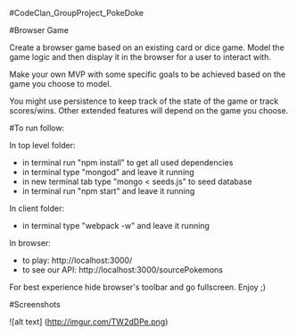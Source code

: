 #CodeClan_GroupProject_PokeDoke

#Browser Game

Create a browser game based on an existing card or dice game. Model the game logic and then display it in the browser for a user to interact with. 

Make your own MVP with some specific goals to be achieved based on the game you choose to model.

You might use persistence to keep track of the state of the game or track scores/wins. Other extended features will depend on the game you choose.

#To run follow:

In top level folder:
- in terminal run "npm install" to get all used dependencies
- in terminal type "mongod" and leave it running
- in new terminal tab type "mongo < seeds.js" to seed database
- in terminal run "npm start" and leave it running

In client folder:
- in terminal type "webpack -w" and leave it running

In browser:
- to play: http://localhost:3000/
- to see our API: http://localhost:3000/sourcePokemons

For best experience hide browser's toolbar and go fullscreen. Enjoy ;)

#Screenshots

![alt text] (http://imgur.com/TW2dDPe.png)
